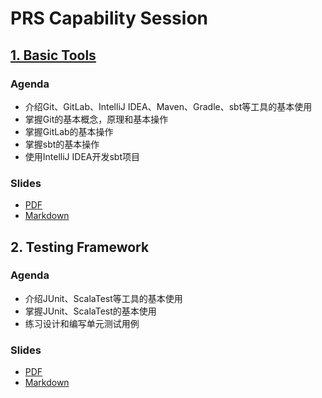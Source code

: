 # PRS Capability Session

## [1. Basic Tools](1-basic-tools)

### Agenda

- 介绍Git、GitLab、IntelliJ IDEA、Maven、Gradle、sbt等工具的基本使用
- 掌握Git的基本概念，原理和基本操作
- 掌握GitLab的基本操作
- 掌握sbt的基本操作
- 使用IntelliJ IDEA开发sbt项目

### Slides

- [PDF](.slides/huawei-basic-tools.pdf)
- [Markdown](.slides/huawei-basic-tools.md)

## 2. Testing Framework

### Agenda

- 介绍JUnit、ScalaTest等工具的基本使用
- 掌握JUnit、ScalaTest的基本使用
- 练习设计和编写单元测试用例

### Slides

- [PDF](.slides/huawei-testing-framework.pdf)
- [Markdown](.slides/huawei-testing-framework.md)

